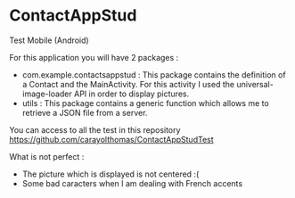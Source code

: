ContactAppStud
==============

Test Mobile (Android) 

For this application you will have 2 packages :
  - com.example.contactsappstud :
      This package contains the definition of a Contact and the MainActivity.
      For this activity I used the universal-image-loader API in order to display pictures.
  - utils :
      This package contains a generic function which allows me to retrieve a JSON file from a server.
      

You can access to all the test in this repository https://github.com/carayolthomas/ContactAppStudTest

What is not perfect : 

  - The picture which is displayed is not centered :(
  - Some bad caracters when I am dealing with French accents
  

      
